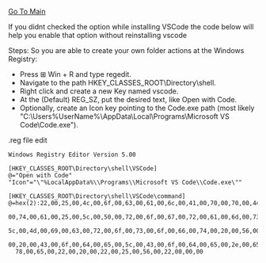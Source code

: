 [Go To Main](https://github.com/themaoci/Windows_BrainDamage/blob/main/README.md)

If you didnt checked the option while installing VSCode the code below will help you enable that option without reinstalling vscode
  
Steps:
So you are able to create your own folder actions at the Windows Registry:
- Press ⊞ Win + R and type regedit.
- Navigate to the path HKEY_CLASSES_ROOT\Directory\shell.
- Right click and create a new Key named vscode.
- At the (Default) REG_SZ, put the desired text, like Open with Code.
- Optionally, create an Icon key pointing to the Code.exe path (most likely "C:\Users\%UserName%\AppData\Local\Programs\Microsoft VS Code\Code.exe").
  
  
.reg file edit
```
Windows Registry Editor Version 5.00

[HKEY_CLASSES_ROOT\Directory\shell\VSCode]
@="Open with Code"
"Icon"="\"%LocalAppData%\\Programs\\Microsoft VS Code\\Code.exe\""

[HKEY_CLASSES_ROOT\Directory\shell\VSCode\command]
@=hex(2):22,00,25,00,4c,00,6f,00,63,00,61,00,6c,00,41,00,70,00,70,00,44,00,61,\
  00,74,00,61,00,25,00,5c,00,50,00,72,00,6f,00,67,00,72,00,61,00,6d,00,73,00,\
  5c,00,4d,00,69,00,63,00,72,00,6f,00,73,00,6f,00,66,00,74,00,20,00,56,00,53,\
  00,20,00,43,00,6f,00,64,00,65,00,5c,00,43,00,6f,00,64,00,65,00,2e,00,65,00,\
  78,00,65,00,22,00,20,00,22,00,25,00,56,00,22,00,00,00
```
